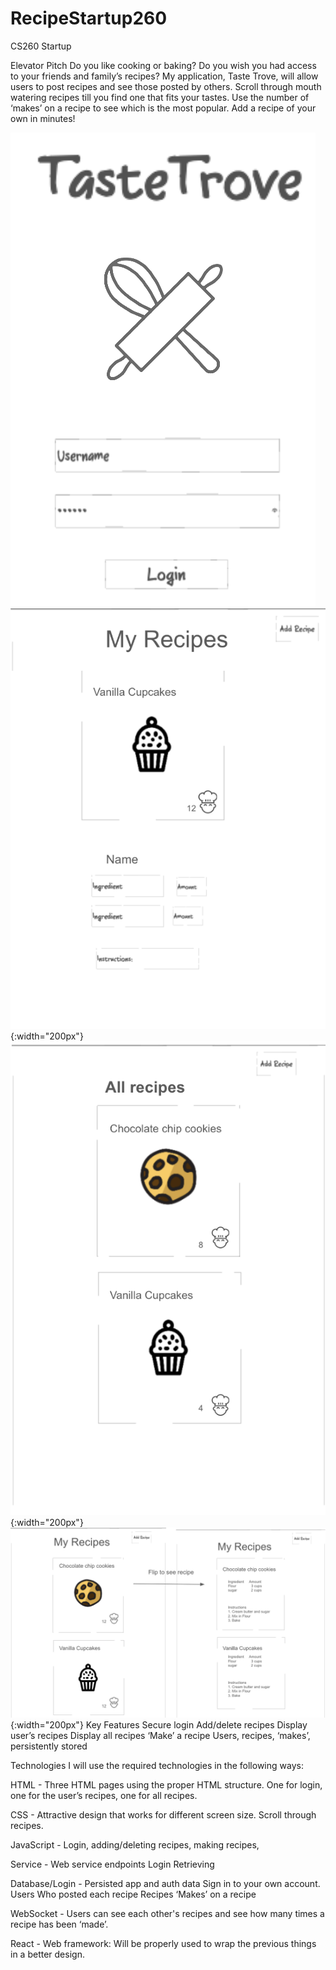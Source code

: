 # RecipeStartup260
CS260 Startup

Elevator Pitch
Do you like cooking or baking? Do you wish you had access to your friends and family’s recipes? My application, Taste Trove, will allow users to post recipes and see those posted by others. Scroll through mouth watering recipes till you find one that fits your tastes. Use the number of ‘makes’ on a recipe to see which is the most popular. Add a recipe of your own in minutes!

![Alt Text](bp/login.png)
![Alt Text](bp/add_recipe.png){:width="200px"}
![Alt Text](bp/all_recipes.png){:width="200px"}
![Alt Text](bp/flip.png){:width="200px"}
Key Features
Secure login
Add/delete recipes
Display user’s recipes
Display all recipes
‘Make’ a recipe
Users, recipes, ‘makes’, persistently stored

Technologies
I will use the required technologies in the following ways:

HTML - Three HTML pages using the proper HTML structure. One for login, one for the user’s recipes, one for all recipes.

CSS - Attractive design that works for different screen size. Scroll through recipes.

JavaScript - Login, adding/deleting recipes, making recipes, 

Service - Web service endpoints
Login
Retrieving 

Database/Login - Persisted app and auth data
Sign in to your own account.
Users
Who posted each recipe
Recipes
‘Makes’ on a recipe

WebSocket - Users can see each other's recipes and see how many times a recipe has been ‘made’.

React - Web framework: Will be properly used to wrap the previous things in a better design.

